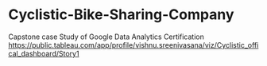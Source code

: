 # Cyclistic-Bike-Sharing-Company
Capstone case Study of Google Data Analytics Certification
https://public.tableau.com/app/profile/vishnu.sreenivasana/viz/Cyclistic_offical_dashboard/Story1

